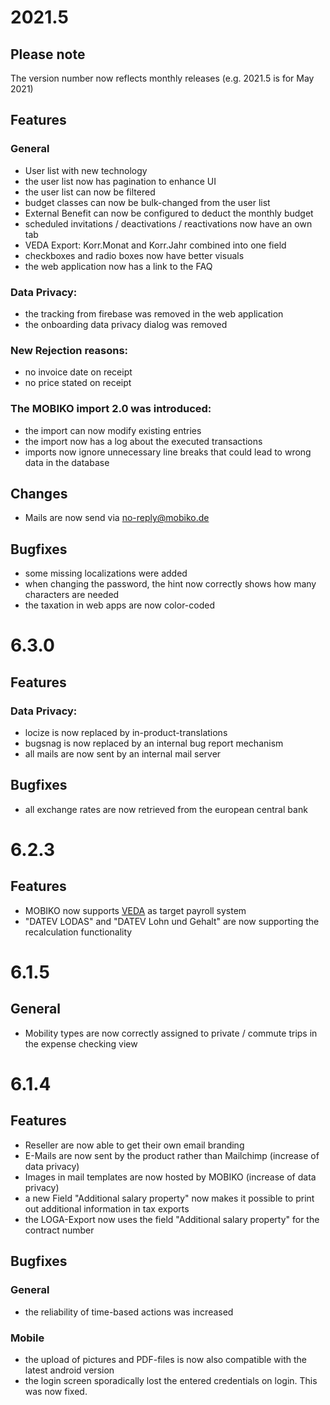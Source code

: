 # 2021.5
## Please note
The version number now reflects monthly releases (e.g. 2021.5 is for May 2021)

## Features
### General
- User list with new technology
- the user list now has pagination to enhance UI
- the user list can now be filtered
- budget classes can now be bulk-changed from the user list
- External Benefit can now be configured to deduct the monthly budget
- scheduled invitations / deactivations / reactivations now have an own tab
- VEDA Export: Korr.Monat and Korr.Jahr combined into one field
- checkboxes and radio boxes now have better visuals
- the web application now has a link to the FAQ

### Data Privacy:
- the tracking from firebase was removed in the web application
- the onboarding data privacy dialog was removed

### New Rejection reasons:
- no invoice date on receipt
- no price stated on receipt

### The MOBIKO import 2.0 was introduced:
- the import can now modify existing entries
- the import now has a log about the executed transactions
- imports now ignore unnecessary line breaks that could lead to wrong data in the database

## Changes
- Mails are now send via no-reply@mobiko.de

## Bugfixes
- some missing localizations were added
- when changing the password, the hint now correctly shows how many characters are needed
- the taxation in web apps are now color-coded

# 6.3.0
## Features
### Data Privacy:
- locize is now replaced by in-product-translations
- bugsnag is now replaced by an internal bug report mechanism
- all mails are now sent by an internal mail server

## Bugfixes
- all exchange rates are now retrieved from the european central bank

# 6.2.3
## Features
- MOBIKO now supports [VEDA](https://www.veda.net/software/veda-hr-entgelt/) as target payroll system
- "DATEV LODAS" and "DATEV Lohn und Gehalt" are now supporting the recalculation functionality

# 6.1.5
## General
- Mobility types are now correctly assigned to private / commute trips in the expense checking view

# 6.1.4
## Features
- Reseller are now able to get their own email branding
- E-Mails are now sent by the product rather than Mailchimp (increase of data privacy)
- Images in mail templates are now hosted by MOBIKO (increase of data privacy)
- a new Field "Additional salary property" now makes it possible to print out additional information in tax exports
- the LOGA-Export now uses the field "Additional salary property" for the contract number

## Bugfixes
### General
- the reliability of time-based actions was increased
### Mobile
- the upload of pictures and PDF-files is now also compatible with the latest android version
- the login screen sporadically lost the entered credentials on login. This was now fixed.
